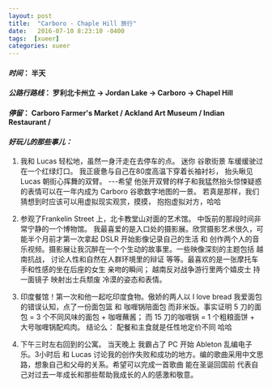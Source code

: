 ```yaml
---
layout: post
title:  "Carboro - Chaple Hill 旅行"
date:   2016-07-10 8:23:10 -0400
tags:  [xueer]
categories: xueer
---
```


#### *时间*： 半天

#### *公路行路线*： 罗利北卡州立 -> Jordan Lake -> Carboro -> Chapel Hill

#### *停留*： Carboro Farmer's Market / Ackland Art Museum / Indian Restaurant / 

#### *好玩儿的那些事儿：*

1. 我和 Lucas 轻松地，虽然一身汗走在去停车的点。 迷你 谷歌街景 车缓缓驶过在一个红绿灯口。 我正疲惫与自己在80度高温下穿着长袖衬衫， 抬头瞅见 Lucas 朝街心挥舞的双臂。 ---希望 他张开双臂的样子和我猛然抬头惊悚疑惑的表情可以在一年内成为 Carboro 谷歌数字地图的一景。 若真是那样，我们猜想到时应该可以用虚拟现实观赏，摸摸， 抱抱虚拟对方，哈哈


2. 参观了Frankelin Street 上，北卡教堂山对面的艺术馆。 中饭前的那段时间非常宁静的一个博物馆。 我最喜爱的是入口处的摄影展。欣赏摄影艺术很久，可能半个月前才第一次拿起 DSLR 开始影像记录自己的生活 和 创作两个人的音乐视频。摄影展让我沉醉在一个个生动的故事里。一些映像深刻的主题包括 越南抗战， 讨论人性和自然在人群环境里的辩证 等等。最喜欢的是一张摩托车手和性感的坐在后座的女生 亲吻的瞬间； 越南反对战争游行里两个嬉皮士 持一面镜子 映射出士兵颓废 冷漠的姿态和表情。 

3. 印度餐馆！第一次和他一起吃印度食物。傲娇的两人以 I love bread 我爱面包的错误认知，点了一份面包篮 和 咖喱锅陪面包 而非米饭。事实证明 5 刀的面包 = 3 个不同风味的面包 + 咖喱蘸酱； 而 15 刀的咖喱锅 = 1 个粗粮面饼 + 大号咖喱锅配鸡肉。 结论么： 配餐和主食就是任性地定价不同 哈哈

4. 下午三时左右回到的公寓。 当天晚上 我霸占了 PC 开始 Ableton 乱编电子乐。3小时后 和 Lucas 讨论我的创作失败和成功的地方。编的歌曲采用中文思路，想象自己和父母的关系。希望可以完成一首歌曲 能在圣诞回国前 代表自己对过去一年成长和那些帮助我成长的人的感激和敬意。
